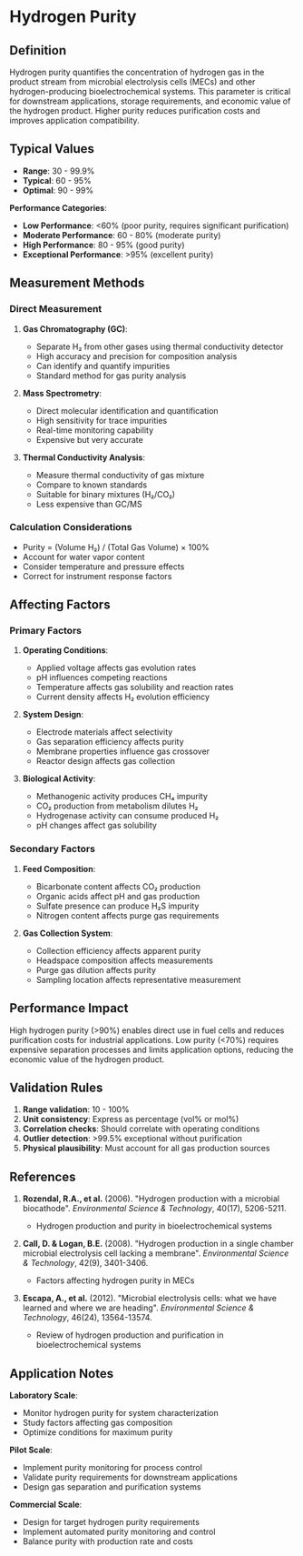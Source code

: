 <!--
Parameter ID: h2_purity
Category: performance
Generated: 2025-01-16T12:43:00.000Z
-->

# Hydrogen Purity

## Definition

Hydrogen purity quantifies the concentration of hydrogen gas in the product
stream from microbial electrolysis cells (MECs) and other hydrogen-producing
bioelectrochemical systems. This parameter is critical for downstream
applications, storage requirements, and economic value of the hydrogen product.
Higher purity reduces purification costs and improves application compatibility.

## Typical Values

- **Range**: 30 - 99.9%
- **Typical**: 60 - 95%
- **Optimal**: 90 - 99%

**Performance Categories**:

- **Low Performance**: <60% (poor purity, requires significant purification)
- **Moderate Performance**: 60 - 80% (moderate purity)
- **High Performance**: 80 - 95% (good purity)
- **Exceptional Performance**: >95% (excellent purity)

## Measurement Methods

### Direct Measurement

1. **Gas Chromatography (GC)**:

   - Separate H₂ from other gases using thermal conductivity detector
   - High accuracy and precision for composition analysis
   - Can identify and quantify impurities
   - Standard method for gas purity analysis

2. **Mass Spectrometry**:

   - Direct molecular identification and quantification
   - High sensitivity for trace impurities
   - Real-time monitoring capability
   - Expensive but very accurate

3. **Thermal Conductivity Analysis**:
   - Measure thermal conductivity of gas mixture
   - Compare to known standards
   - Suitable for binary mixtures (H₂/CO₂)
   - Less expensive than GC/MS

### Calculation Considerations

- Purity = (Volume H₂) / (Total Gas Volume) × 100%
- Account for water vapor content
- Consider temperature and pressure effects
- Correct for instrument response factors

## Affecting Factors

### Primary Factors

1. **Operating Conditions**:

   - Applied voltage affects gas evolution rates
   - pH influences competing reactions
   - Temperature affects gas solubility and reaction rates
   - Current density affects H₂ evolution efficiency

2. **System Design**:

   - Electrode materials affect selectivity
   - Gas separation efficiency affects purity
   - Membrane properties influence gas crossover
   - Reactor design affects gas collection

3. **Biological Activity**:
   - Methanogenic activity produces CH₄ impurity
   - CO₂ production from metabolism dilutes H₂
   - Hydrogenase activity can consume produced H₂
   - pH changes affect gas solubility

### Secondary Factors

1. **Feed Composition**:

   - Bicarbonate content affects CO₂ production
   - Organic acids affect pH and gas production
   - Sulfate presence can produce H₂S impurity
   - Nitrogen content affects purge gas requirements

2. **Gas Collection System**:
   - Collection efficiency affects apparent purity
   - Headspace composition affects measurements
   - Purge gas dilution affects purity
   - Sampling location affects representative measurement

## Performance Impact

High hydrogen purity (>90%) enables direct use in fuel cells and reduces
purification costs for industrial applications. Low purity (<70%) requires
expensive separation processes and limits application options, reducing the
economic value of the hydrogen product.

## Validation Rules

1. **Range validation**: 10 - 100%
2. **Unit consistency**: Express as percentage (vol% or mol%)
3. **Correlation checks**: Should correlate with operating conditions
4. **Outlier detection**: >99.5% exceptional without purification
5. **Physical plausibility**: Must account for all gas production sources

## References

1. **Rozendal, R.A., et al.** (2006). "Hydrogen production with a microbial
   biocathode". _Environmental Science & Technology_, 40(17), 5206-5211.

   - Hydrogen production and purity in bioelectrochemical systems

2. **Call, D. & Logan, B.E.** (2008). "Hydrogen production in a single chamber
   microbial electrolysis cell lacking a membrane". _Environmental Science &
   Technology_, 42(9), 3401-3406.

   - Factors affecting hydrogen purity in MECs

3. **Escapa, A., et al.** (2012). "Microbial electrolysis cells: what we have
   learned and where we are heading". _Environmental Science & Technology_,
   46(24), 13564-13574.
   - Review of hydrogen production and purification in bioelectrochemical
     systems

## Application Notes

**Laboratory Scale**:

- Monitor hydrogen purity for system characterization
- Study factors affecting gas composition
- Optimize conditions for maximum purity

**Pilot Scale**:

- Implement purity monitoring for process control
- Validate purity requirements for downstream applications
- Design gas separation and purification systems

**Commercial Scale**:

- Design for target hydrogen purity requirements
- Implement automated purity monitoring and control
- Balance purity with production rate and costs
